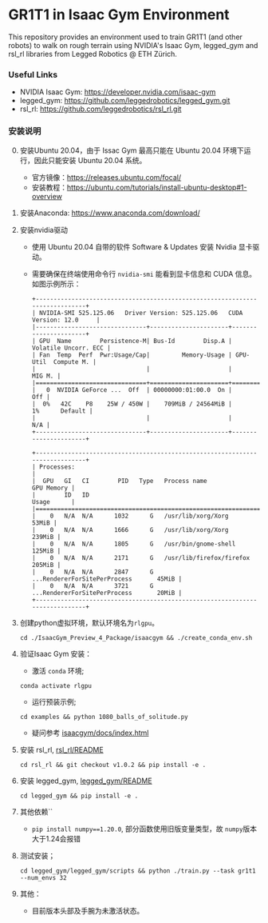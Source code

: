 # GR1T1 in Isaac Gym Environment #
This repository provides an environment used to train GR1T1 (and other robots) to walk on rough terrain using NVIDIA's Isaac Gym, legged_gym and rsl_rl libraries from Legged Robotics @ ETH Zürich.

### Useful Links ###

* NVIDIA Isaac Gym: https://developer.nvidia.com/isaac-gym
* legged_gym: https://github.com/leggedrobotics/legged_gym.git
* rsl_rl: https://github.com/leggedrobotics/rsl_rl.git

### 安装说明 ###

0. 安装Ubuntu 20.04，由于 Issac Gym 最高只能在 Ubuntu 20.04 环境下运行，因此只能安装 Ubuntu 20.04 系统。
    * 官方镜像：https://releases.ubuntu.com/focal/
    * 安装教程：https://ubuntu.com/tutorials/install-ubuntu-desktop#1-overview
1. 安装Anaconda: https://www.anaconda.com/download/

2. 安装nvidia驱动
    - 使用 Ubuntu 20.04 自带的软件 Software & Updates 安装 Nvidia 显卡驱动。

    - 需要确保在终端使用命令行 `nvidia-smi` 能看到显卡信息和 CUDA 信息。如图示例所示：

        ```
        +-----------------------------------------------------------------------------+
        | NVIDIA-SMI 525.125.06   Driver Version: 525.125.06   CUDA Version: 12.0     |
        |-------------------------------+----------------------+----------------------+
        | GPU  Name        Persistence-M| Bus-Id        Disp.A | Volatile Uncorr. ECC |
        | Fan  Temp  Perf  Pwr:Usage/Cap|         Memory-Usage | GPU-Util  Compute M. |
        |                               |                      |               MIG M. |
        |===============================+======================+======================|
        |   0  NVIDIA GeForce ...  Off  | 00000000:01:00.0  On |                  Off |
        |  0%   42C    P8    25W / 450W |    709MiB / 24564MiB |      1%      Default |
        |                               |                      |                  N/A |
        +-------------------------------+----------------------+----------------------+
                                                                                    
        +-----------------------------------------------------------------------------+
        | Processes:                                                                  |
        |  GPU   GI   CI        PID   Type   Process name                  GPU Memory |
        |        ID   ID                                                   Usage      |
        |=============================================================================|
        |    0   N/A  N/A      1032      G   /usr/lib/xorg/Xorg                 53MiB |
        |    0   N/A  N/A      1666      G   /usr/lib/xorg/Xorg                239MiB |
        |    0   N/A  N/A      1805      G   /usr/bin/gnome-shell              125MiB |
        |    0   N/A  N/A      2171      G   /usr/lib/firefox/firefox          205MiB |
        |    0   N/A  N/A      2847      G   ...RendererForSitePerProcess       45MiB |
        |    0   N/A  N/A      3721      G   ...RendererForSitePerProcess       20MiB |
        +-----------------------------------------------------------------------------+
        ```

3. 创建python虚拟环境，默认环境名为`rlgpu`。
    ```
    cd ./IsaacGym_Preview_4_Package/isaacgym && ./create_conda_env.sh
    ```

4. 验证Isaac Gym 安装：

    - 激活 `conda` 环境;

    ```
    conda activate rlgpu
    ```

    - 运行预装示例;

    ```
    cd examples && python 1080_balls_of_solitude.py
    ```

    - 疑问参考 [isaacgym/docs/index.html](IsaacGym_Preview_4_Package/isaacgym/docs/index.html)

5. 安装 rsl_rl, [rsl_rl/README](rsl_rl/README.md)

    ```cd rsl_rl && git checkout v1.0.2 && pip install -e .```

7. 安装 legged_gym, [legged_gym/README](legged_gym/README.md)

    ```cd legged_gym && pip install -e .```
    
8. 其他依赖``
    - `pip install numpy==1.20.0`, 部分函数使用旧版变量类型，故 `numpy`版本大于1.24会报错

9. 测试安装；

    ``` 
    cd legged_gym/legged_gym/scripts && python ./train.py --task gr1t1 --num_envs 32
    ```

10. 其他：

    - 目前版本头部及手腕为未激活状态。

